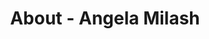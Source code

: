 ---
id: angela_milash.md
permalink: "/about/angela_milash"
full_name: Angela Milash
title: About - Angela Milash
role: Product Manager
image:
about: Angela is a Product Management Leader and Consultant with 15 years of experience partnering with organizations to deliver focused technical products and innovative solutions for Fortune 100 Organizations, Startups, B-Corps, and Nonprofits. She is passionate about using technology for good, is considered an expert in Agile Product Delivery and has delivered work for multiple areas such as Innovation Labs, Fintech, Digital Transformation, Biosecurity, Legal Tech and Digital Forensics, Digital Health innovation, and for Vulnerable Populations, Compliance and Security, B2B, B2C, for clients like CapitalOne, the United Nations Tech Innovation Lab, UCSF, EY, VISA, Discover, Bain Consulting, to name a few. She excels at leading  full technology life cycle Product Development, strategy, and delivery being experienced building cloud data and software technology platforms, web and mobile apps, as well as new product introduction, design thinking and rapid prototyping, managing organizational development shifts and growth, workflow optimization, and Agile and Lean principles.
github: https://github.com/amilash
linkedin: https://www.linkedin.com/in/angelamilash/
featimg: "/assets/aboutBanner1.jpg"
layout: about/profile
---